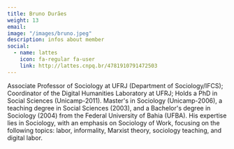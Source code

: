 ```yaml
---
title: Bruno Durães
weight: 13
email:
image: "/images/bruno.jpeg"
description: infos about member
social:
  - name: lattes
    icon: fa-regular fa-user
    link: http://lattes.cnpq.br/4781910791472503
---
```


Associate Professor of Sociology at UFRJ (Department of Sociology/IFCS); Coordinator of the Digital Humanities Laboratory at UFRJ; Holds a PhD in Social Sciences (Unicamp-2011). Master's in Sociology (Unicamp-2006), a teaching degree in Social Sciences (2003), and a Bachelor's degree in Sociology (2004) from the Federal University of Bahia (UFBA). His expertise lies in Sociology, with an emphasis on Sociology of Work, focusing on the following topics: labor, informality, Marxist theory, sociology teaching, and digital labor.
